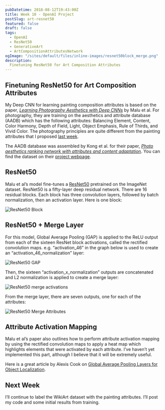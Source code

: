 ```yaml
---
pubDatetime: 2018-08-12T19:43:00Z
title: Week 10 - OpenAI Project
postSlug: art-resnet50
featured: false
draft: false
tags:
  - OpenAI
  - ResNet50
  - GenerativeArt
  - ArtCompositionAttributesNetwork
ogImage: "/sites/default/files/inline-images/resnet50block_merge.png"
description:
  Finetuning ResNet50 for Art Composition Attributes
---
```

## Finetuning ResNet50 for Art Composition Attributes

My Deep CNN for learning painting composition attributes is based on the paper, [_Learning Photography Aesthetics with Deep CNNs_](https://arxiv.org/pdf/1707.03981.pdf) by Malu et al. For photography, they are training on the aesthetics and attribute database (AADB) which has the following attributes: Balancing Element, Content, Color Harmony, Depth of Field, Light, Object Emphasis, Rule of Thirds, and Vivid Color. The photography principles are quite different from the painting attributes that I proposed [last week](/gen-art/attributes).

The AADB database was assembled by Kong et al. for their paper, [_Photo aesthetics ranking network with attributes and content adaptation_](https://arxiv.org/abs/1606.01621). You can find the dataset on their [project webpage](https://www.ics.uci.edu/~skong2/aesthetics.html).

## ResNet50

Malu et al’s model fine-tunes a [ResNet50](https://arxiv.org/pdf/1512.03385.pdf) pretrained on the ImageNet dataset. ResNet50 is a fifty-layer deep residual network. There are 16 residual blocks. Each block has three convolution layers, followed by batch normalization, then an activation layer. Here is one block:

![ResNet50 Block](/sites/default/files/inline-images/resnet50block.png)

## ResNet50 + Merge Layer

For this model, Global Average Pooling (GAP) is applied to the ReLU output from each of the sixteen ResNet block activations, called the rectified convolution maps. e.g. “activation_46” in the graph below is used to create an “activation_46_normalization” layer:

![ResNet50 GAP](/sites/default/files/inline-images/resnet50block_merge.png)

Then, the sixteen “activation_x_normalization” outputs are concatenated and L2 normalization is applied to create a merge layer:

![ResNet50 merge activations](/sites/default/files/inline-images/resnet50block_merge_activations.png)

From the merge layer, there are seven outputs, one for each of the attributes:

![ResNet50 Merge Attributes](/sites/default/files/inline-images/resnet50block_merge_attrs.png)

## Attribute Activation Mapping

Malu et al’s paper also outlines how to perform attribute activation mapping by using the rectified convolution maps to apply a heat map which highlights elements that were activated by each attribute. I’ve haven’t yet implemented this part, although I believe that it will be extremely useful.

Here is a great article by Alexis Cook on [Global Average Pooling Layers for Object Localization](https://alexisbcook.github.io/2017/global-average-pooling-layers-for-object-localization/).

## Next Week

I’ll continue to label the WikiArt dataset with the painting attributes. I’ll post my code and some initial results from training.